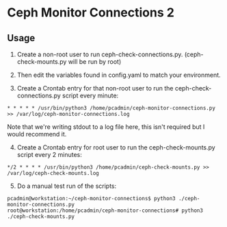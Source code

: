 
# Ceph Monitor Connections 2

## Usage

1) Create a non-root user to run ceph-check-connections.py. (ceph-check-mounts.py will be run by root)


2) Then edit the variables found in config.yaml to match your environment.


3) Create a Crontab entry for that non-root user to run the ceph-check-connections.py script every minute:
```
* * * * * /usr/bin/python3 /home/pcadmin/ceph-monitor-connections.py >> /var/log/ceph-monitor-connections.log
```

Note that we're writing stdout to a log file here, this isn't required but I would recommend it.


4) Create a Crontab entry for root user to run the ceph-check-mounts.py script every 2 minutes:
```
*/2 * * * * /usr/bin/python3 /home/pcadmin/ceph-check-mounts.py >> /var/log/ceph-check-mounts.log
```


5) Do a manual test run of the scripts:
```
pcadmin@workstation:~/ceph-monitor-connections$ python3 ./ceph-monitor-connections.py
root@workstation:/home/pcadmin/ceph-monitor-connections# python3 ./ceph-check-mounts.py
```
